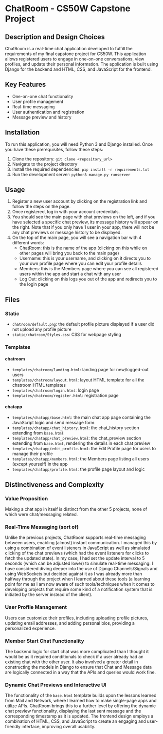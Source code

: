 # ChatRoom - CS50W Capstone Project

## Description and Design Choices

ChatRoom is a real-time chat application developed to fulfill the requirements of my final capstone project for CS50W. This application allows registered users to engage in one-on-one conversations, view profiles, and update their personal information. The application is built using Django for the backend and HTML, CSS, and JavaScript for the frontend.

## Key Features

- One-on-one chat functionality
- User profile management
- Real-time messaging
- User authentication and registration
- Message preview and history

## Installation

To run this application, you will need Python 3 and Django installed. Once you have these prerequisites, follow these steps:

1. Clone the repository: `git clone <repository_url>`
2. Navigate to the project directory
3. Install the required dependencies: `pip install -r requirements.txt`
4. Run the development server: `python3 manage.py runserver`

## Usage

1. Register a new user account by clicking on the registration link and follow the steps on the page.
2. Once registered, log in with your account credentials.
3. You should see the main page with chat previews on the left, and if you have selected a specific chat preview, its message history will appear on the right. 
   Note that if you only have 1 user in your app, there will not be any chat previews or message history to be displayed.
4. On the top of the main page, you will see a navigation bar with 4 different words:
    - ChatRoom: this is the name of the app (clicking on this while on other pages will bring you back to the main page)
    - Username: this is your username, and clicking on it directs you to your own profile page where you can edit your profile details
    - Members: this is the Members page where you can see all registered users within the app and start a chat with any user
    - Log Out: clicking on this logs you out of the app and redirects you to the login page

## Files

### Static

- `chatroom/default.png`: the default profile picture displayed if a user did not upload any profile picture
- `static/chatroom/Styles.css`: CSS for webpage styling

### Templates

#### chatroom

- `templates/chatroom/landing.html`: landing page for new/logged-out users
- `templates/chatroom/layout.html`: layout HTML template for all the chatroom HTML templates
- `templates/chatroom/login.html`: login page
- `templates/chatroom/register.html`: registration page

#### chatapp

- `templates/chatapp/base.html`: the main chat app page containing the JavaScript logic and send message form
- `templates/chatapp/chat_history.html`: the chat_history section extending from `base.html`
- `templates/chatapp/chat_preview.html`: the chat_preview section extending from `base.html`, rendering the details in each chat preview
- `templates/chatapp/edit_profile.html`: the Edit Profile page for users to manage their profile
- `templates/chatapp/members.html`: the Members page listing all users (except yourself) in the app
- `templates/chatapp/profile.html`: the profile page layout and logic

## Distinctiveness and Complexity

### Value Proposition

Making a chat app in itself is distinct from the other 5 projects, none of which were chat/messaging related.

### Real-Time Messaging (sort of)

Unlike the previous projects, ChatRoom supports real-time messaging between users, enabling (almost) instant communication. I managed this by using a combination of event listeners in JavaScript as well as simulated clicking of the chat previews (which had the event listeners for clicks to fetch the updated state). In my case, I had set the update interval to 5 seconds (which can be adjusted lower) to simulate real-time messaging. I have considered diving deeper into the use of Django Channels/Signals and using WebSockets but decided against it as I was already more than halfway through the project when I learned about these tools (a learning point for me as I am now aware of such tools/techniques when it comes to developing projects that require some kind of a notification system that is initiated by the server instead of the client).

### User Profile Management

Users can customize their profiles, including uploading profile pictures, updating email addresses, and adding personal bios, providing a personalized experience.

### Member Start Chat Functionality

The backend logic for start chat was more complicated than I thought it would be as it required conditionals to check if a user already had an existing chat with the other user. It also involved a greater detail in constructing the models in Django to ensure that Chat and Message data are logically connected in a way that the APIs and queries would work fine.

### Dynamic Chat Previews and Interactive UI

The functionality of the `base.html` template builds upon the lessons learned from Mail and Network, where I learned how to make single-page apps and utilize APIs. ChatRoom brings this to a further level by offering the dynamic chat preview functionality, displaying the last sent message and the corresponding timestamp as it is updated. The frontend design employs a combination of HTML, CSS, and JavaScript to create an engaging and user-friendly interface, improving overall usability.

